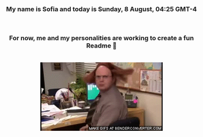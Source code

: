 


<div align="center">
<h3 >My name is Sofia and today is Sunday, 8 August, 04:25 GMT-4</h3><br>
<h3 >For now, me and my personalities are working to create a fun Readme 👋
</h3><br>
<img src='img/dwight.gif' alt='working...'/>
</div>
